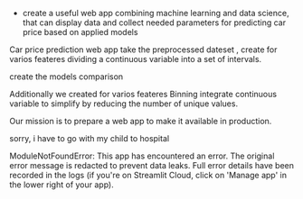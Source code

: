 
- create a useful web app combining machine learning and data science, 
    that can display data and collect needed parameters for predicting car price based on applied models 



Car price prediction web app take the preprocessed dateset , create for varios feateres dividing a continuous variable into a set of intervals.

create the models comparison

Additionally we created for varios feateres Binning integrate continuous variable to simplify by reducing the number of unique values.


Our mission is to prepare a web app to make it available in production.



sorry, i have to go with my child to hospital 


ModuleNotFoundError: This app has encountered an error. The original error message is redacted to prevent data leaks. Full error details have been recorded in the logs 
(if you're on Streamlit Cloud, click on 'Manage app' in the lower right of your app).









